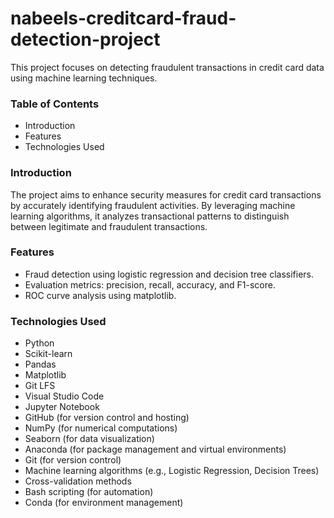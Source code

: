# nabeels-creditcard-fraud-detection-project

This project focuses on detecting fraudulent transactions in credit card data using machine learning techniques.

### Table of Contents
- Introduction
- Features
- Technologies Used


### Introduction
The project aims to enhance security measures for credit card transactions by accurately identifying fraudulent activities. By leveraging machine learning algorithms, it analyzes transactional patterns to distinguish between legitimate and fraudulent transactions.

### Features
- Fraud detection using logistic regression and decision tree classifiers.
- Evaluation metrics: precision, recall, accuracy, and F1-score.
- ROC curve analysis using matplotlib.

### Technologies Used
- Python
- Scikit-learn
- Pandas
- Matplotlib
- Git LFS
- Visual Studio Code
- Jupyter Notebook
- GitHub (for version control and hosting)
- NumPy (for numerical computations)
- Seaborn (for data visualization)
- Anaconda (for package management and virtual environments)
- Git (for version control)
- Machine learning algorithms (e.g., Logistic Regression, Decision Trees)
- Cross-validation methods
- Bash scripting (for automation)
- Conda (for environment management)


